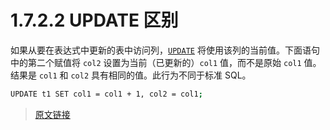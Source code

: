 # 1.7.2.2 UPDATE 区别

如果从要在表达式中更新的表中访问列，[`UPDATE`](/13/13.2/13.2.13/update.html) 将使用该列的当前值。下面语句中的第二个赋值将 `col2` 设置为当前（已更新的）`col1` 值，而不是原始 `col1` 值。结果是 `col1` 和 `col2` 具有相同的值。此行为不同于标准 SQL。

```bash
UPDATE t1 SET col1 = col1 + 1, col2 = col1;
```

> [原文链接](https://dev.mysql.com/doc/refman/8.0/en/ansi-diff-update.html)
